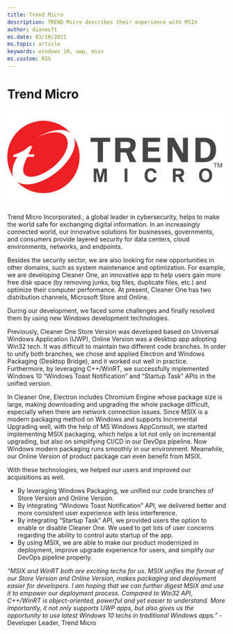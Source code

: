 ```yaml
---
title: Trend Micro
description: TREND Micro describes their experience with MSIX
author: dianmsft
ms.date: 03/10/2021
ms.topic: article
keywords: windows 10, uwp, msix
ms.custom: RS5
---
```

# Trend Micro

![Trend Micro logo](../images/Trend_Micro-lightmode.png)

Trend Micro Incorporated., a global leader in cybersecurity, helps to make the world safe for exchanging digital information. In an increasingly connected world, our innovative solutions for businesses, governments, and consumers provide layered security for data centers, cloud environments, networks, and endpoints.

Besides the security sector, we are also looking for new opportunities in other domains, such as system maintenance and optimization. For example, we are developing Cleaner One, an innovative app to help users gain more free disk space (by removing junks, big files, duplicate files, etc.) and optimize their computer performance. At present, Cleaner One has two distribution channels, Microsoft Store and Online.

During our development, we faced some challenges and finally resolved them by using new Windows development technologies. 

Previously, Cleaner One Store Version was developed based on Universal Windows Application (UWP), Online Version was a desktop app adopting Win32 tech. It was difficult to maintain two different code branches. In order to unify both branches, we chose and applied Electron and Windows Packaging (Desktop Bridge), and it worked out well in practice. Furthermore, by leveraging C++/WinRT, we successfully implemented Windows 10 “Windows Toast Notification” and “Startup Task” APIs in the unified version.  

In Cleaner One,  Electron includes Chromium Engine whose package size is large, making downloading and upgrading the whole package difficult, especially when there are network connection issues. Since MSIX is a modern packaging method on Windows and supports Incremental Upgrading well, with the help of MS Windows AppConsult, we started implementing MSIX packaging, which helps a lot not only on incremental upgrading, but also on simplifying CI/CD in our DevOps pipeline. Now Windows modern packaging runs smoothly in our environment. Meanwhile, our Online Version of product package can even benefit from MSIX.

With these technologies, we helped our users and improved our acquisitions as well. 
-	By leveraging Windows Packaging, we unified our code branches of Store Version and Online Version.
-	By integrating “Windows Toast Notification” API, we delivered better and more consistent user experience with less interference.
-	By integrating “Startup Task” API, we provided users the option to enable or disable Cleaner One. We used to get lots of user concerns regarding the ability to control auto startup of the app.
-	By using MSIX, we are able to make our product modernized in deployment, improve upgrade experience for users, and simplify our DevOps pipeline properly.

*“MSIX and WinRT both are exciting techs for us. MSIX unifies the format of our Store Version and Online Version, makes packaging and deployment easier for developers.  I am hoping that we can further digest MSIX and use it to empower our deployment process. Compared to Win32 API, C++/WinRT is object-oriented, powerful and yet easier to understand. More importantly, it not only supports UWP apps, but also gives us the opportunity to use latest Windows 10 techs in traditional Windows apps.”* -  Developer Leader, Trend Micro
